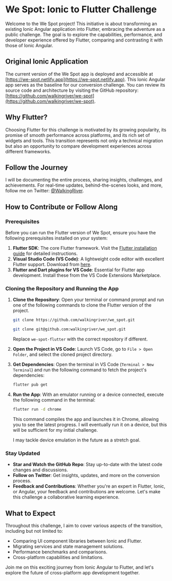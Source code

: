 # We Spot: Ionic to Flutter Challenge

Welcome to the We Spot project! This initiative is about transforming an existing Ionic Angular application into Flutter, embracing the adventure as a public challenge. The goal is to explore the capabilities, performance, and developer experience offered by Flutter, comparing and contrasting it with those of Ionic Angular.

## Original Ionic Application

The current version of the We Spot app is deployed and accessible at [https://we-spot.netlify.app](https://we-spot.netlify.app). This Ionic Angular app serves as the baseline for our conversion challenge. You can review its source code and architecture by visiting the GitHub repository: [https://github.com/walkingriver/we-spot](https://github.com/walkingriver/we-spot).

## Why Flutter?

Choosing Flutter for this challenge is motivated by its growing popularity, its promise of smooth performance across platforms, and its rich set of widgets and tools. This transition represents not only a technical migration but also an opportunity to compare development experiences across different frameworks.

## Follow the Journey

I will be documenting the entire process, sharing insights, challenges, and achievements. For real-time updates, behind-the-scenes looks, and more, follow me on Twitter: [@WalkingRiver](https://twitter.com/WalkingRiver).

## How to Contribute or Follow Along

### Prerequisites

Before you can run the Flutter version of We Spot, ensure you have the following prerequisites installed on your system:

1. **Flutter SDK**: The core Flutter framework. Visit the [Flutter installation guide](https://flutter.dev/docs/get-started/install) for detailed instructions.
2. **Visual Studio Code (VS Code)**: A lightweight code editor with excellent Flutter support. Download from [here](https://code.visualstudio.com/).
3. **Flutter and Dart plugins for VS Code**: Essential for Flutter app development. Install these from the VS Code Extensions Marketplace.

### Cloning the Repository and Running the App

1. **Clone the Repository**: Open your terminal or command prompt and run one of the following commands to clone the Flutter version of the project.

   ```bash
   git clone https://github.com/walkingriver/we_spot.git

   git clone git@github.com:walkingriver/we_spot.git
   ```

   Replace `we-spot-flutter` with the correct repository if different.

2. **Open the Project in VS Code**: Launch VS Code, go to `File > Open Folder`, and select the cloned project directory.

3. **Get Dependencies**: Open the terminal in VS Code (`Terminal > New Terminal`) and run the following command to fetch the project's dependencies:

   ```bash
   flutter pub get
   ```

4. **Run the App**: With an emulator running or a device connected, execute the following command in the terminal:

   ```bash
   flutter run -d chrome
   ```

   This command compiles the app and launches it in Chrome, allowing you to see the latest progress. I will eventually run it on a device, but this will be sufficient for my initial challenge.

   I may tackle device emulation in the future as a stretch goal.

### Stay Updated

- **Star and Watch the GitHub Repo**: Stay up-to-date with the latest code changes and discussions.
- **Follow on Twitter**: Get insights, updates, and more on the conversion process.
- **Feedback and Contributions**: Whether you're an expert in Flutter, Ionic, or Angular, your feedback and contributions are welcome. Let's make this challenge a collaborative learning experience.

## What to Expect

Throughout this challenge, I aim to cover various aspects of the transition, including but not limited to:

- Comparing UI component libraries between Ionic and Flutter.
- Migrating services and state management solutions.
- Performance benchmarks and comparisons.
- Cross-platform capabilities and limitations.

Join me on this exciting journey from Ionic Angular to Flutter, and let's explore the future of cross-platform app development together.

